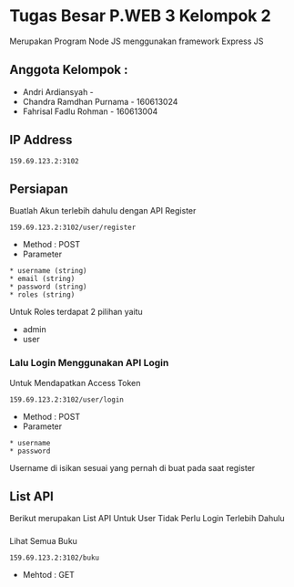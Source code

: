 # Tugas Besar P.WEB 3 Kelompok 2

Merupakan Program Node JS menggunakan framework Express JS


## Anggota Kelompok :

* Andri Ardiansyah - 
* Chandra Ramdhan Purnama - 160613024
* Fahrisal Fadlu Rohman - 160613004

## IP Address

```
159.69.123.2:3102
```

## Persiapan

Buatlah Akun terlebih dahulu dengan API Register

```url
159.69.123.2:3102/user/register
```

* Method : POST
* Parameter

```
* username (string)
* email (string)
* password (string)
* roles (string)
```

Untuk Roles terdapat 2 pilihan yaitu 
* admin 
* user

### Lalu Login Menggunakan API Login

Untuk Mendapatkan Access Token

```url
159.69.123.2:3102/user/login
```

* Method : POST
* Parameter

```
* username
* password
```

Username di isikan sesuai yang pernah di buat pada saat register

## List API

Berikut merupakan List API Untuk User Tidak Perlu Login Terlebih Dahulu

###
Lihat Semua Buku
```url
159.69.123.2:3102/buku
```
* Mehtod : GET
